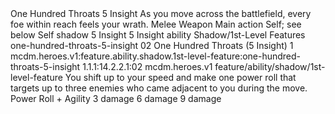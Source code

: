 <ability>
  <name>One Hundred Throats</name>
  <cost>5 Insight</cost>
  <flavor>As you move across the battlefield, every foe within reach feels your wrath.</flavor>
  <keywords>
    <keyword>Melee</keyword>
    <keyword>Weapon</keyword>
  </keywords>
  <type>Main action</type>
  <distance>Self; see below</distance>
  <target>Self</target>
  <metadata>
    <class>shadow</class>
    <cost>5 Insight</cost>
    <cost_amount>5</cost_amount>
    <cost_resource>Insight</cost_resource>
    <feature_type>ability</feature_type>
    <file_dpath>Shadow/1st-Level Features</file_dpath>
    <item_id>one-hundred-throats-5-insight</item_id>
    <item_index>02</item_index>
    <item_name>One Hundred Throats (5 Insight)</item_name>
    <level>1</level>
    <scc>mcdm.heroes.v1:feature.ability.shadow.1st-level-feature:one-hundred-throats-5-insight</scc>
    <scdc>1.1.1:14.2.2.1:02</scdc>
    <source>mcdm.heroes.v1</source>
    <type>feature/ability/shadow/1st-level-feature</type>
  </metadata>
  <effects>
    <effect type="mundane">You shift up to your speed and make one power roll that targets up to three enemies who came adjacent to you during the move.</effect>
    <effect type="roll">
      <roll>Power Roll + Agility</roll>
      <t1>3 damage</t1>
      <t2>6 damage</t2>
      <t3>9 damage</t3>
    </effect>
  </effects>
</ability>
